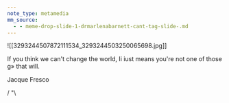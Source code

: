 ```yaml
---
note_type: metamedia
mm_source:
  - - meme-drop-slide-1-drmarlenabarnett-cant-tag-slide-.md
---
```


![[3293244507872111534_3293244503250065698.jpg]]

If you think
we can't change
the world, Ii iust
means you're not
one of those g»
that will.

Jacque Fresco

/
"\

